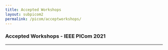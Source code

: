 ```yaml
---
title: Accepted Workshops 
layout: subpicom2
permalink: /picom/acceptworkshops/
---
```

<h3>Accepted Workshops - IEEE PICom 2021</h3>

<hr/>
